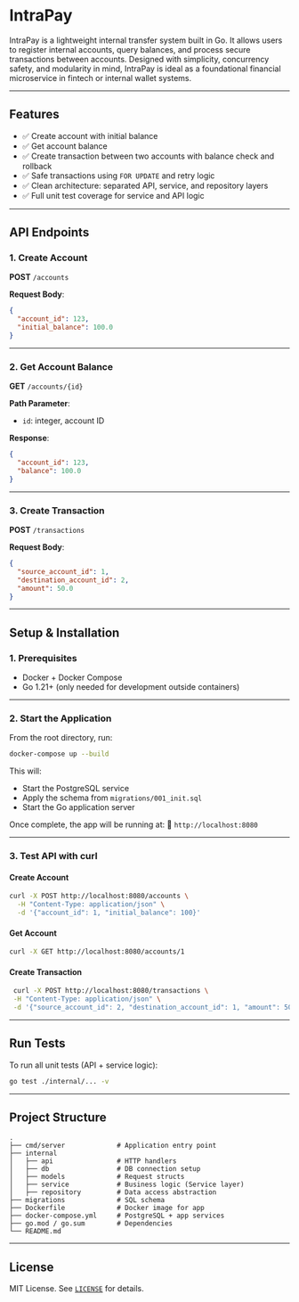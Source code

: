 # IntraPay

IntraPay is a lightweight internal transfer system built in Go. It allows users to register internal accounts, query balances, and process secure transactions between accounts. Designed with simplicity, concurrency safety, and modularity in mind, IntraPay is ideal as a foundational financial microservice in fintech or internal wallet systems.

---

## Features

- ✅ Create account with initial balance
- ✅ Get account balance
- ✅ Create transaction between two accounts with balance check and rollback
- ✅ Safe transactions using `FOR UPDATE` and retry logic
- ✅ Clean architecture: separated API, service, and repository layers
- ✅ Full unit test coverage for service and API logic

---

## API Endpoints

### 1. Create Account

**POST** `/accounts`

**Request Body**:

```json
{
  "account_id": 123,
  "initial_balance": 100.0
}
```

---

### 2. Get Account Balance

**GET** `/accounts/{id}`

**Path Parameter**:

- `id`: integer, account ID

**Response**:

```json
{
  "account_id": 123,
  "balance": 100.0
}
```

---

### 3. Create Transaction

**POST** `/transactions`

**Request Body**:

```json
{
  "source_account_id": 1,
  "destination_account_id": 2,
  "amount": 50.0
}
```

---

## Setup & Installation

### 1. Prerequisites

- Docker + Docker Compose
- Go 1.21+ (only needed for development outside containers)

---

### 2. Start the Application

From the root directory, run:

```bash
docker-compose up --build
```

This will:

- Start the PostgreSQL service
- Apply the schema from `migrations/001_init.sql`
- Start the Go application server

Once complete, the app will be running at:
📍 `http://localhost:8080`

---

### 3. Test API with curl

#### Create Account

```bash
curl -X POST http://localhost:8080/accounts \
  -H "Content-Type: application/json" \
  -d '{"account_id": 1, "initial_balance": 100}'
```

#### Get Account

```bash
curl -X GET http://localhost:8080/accounts/1
```

#### Create Transaction

```bash
 curl -X POST http://localhost:8080/transactions \
 -H "Content-Type: application/json" \
 -d '{"source_account_id": 2, "destination_account_id": 1, "amount": 50}'
```

---

## Run Tests

To run all unit tests (API + service logic):

```bash
go test ./internal/... -v
```

---

## Project Structure

```
.
├── cmd/server             # Application entry point
├── internal
│   ├── api                # HTTP handlers
│   ├── db                 # DB connection setup
│   ├── models             # Request structs
│   ├── service            # Business logic (Service layer)
│   ├── repository         # Data access abstraction
├── migrations             # SQL schema
├── Dockerfile             # Docker image for app
├── docker-compose.yml     # PostgreSQL + app services
├── go.mod / go.sum        # Dependencies
└── README.md
```

---

## License

MIT License. See [`LICENSE`](LICENSE.md) for details.
